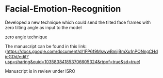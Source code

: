 # Facial-Emotion-Recognition
Developed a new technique which could send the tilted face frames with zero tilting angle as input to the model

zero angle technique 

The manuscript can be found in this link: (https://docs.google.com/document/d/1FP6f9MswwBmijBmXu1nPONngCHdieGDd/edit?usp=sharing&ouid=103583841853706605324&rtpof=true&sd=true)

Manuscript is in review under ISRO
